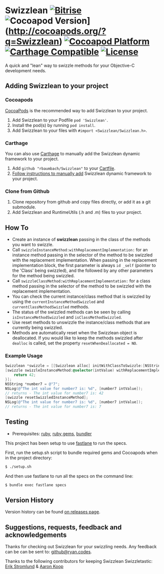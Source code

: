 # Swizzlean [![Bitrise](https://app.bitrise.io/app/805069fee450821d/status.svg?token=DSHtzhY3hCKTrW_H41JyIA&branch=master)](https://app.bitrise.io/app/805069fee450821d) ![Cocoapod Version](https://img.shields.io/cocoapods/v/Swizzlean.svg)](http://cocoapods.org/?q=Swizzlean) [![Cocoapod Platform](http://img.shields.io/badge/platform-iOS-blue.svg)](http://cocoapods.org/?q=Swizzlean) [![Carthage Compatible](https://img.shields.io/badge/Carthage-compatible-4BC51D.svg?style=flat)](https://github.com/Carthage/Carthage) [![License](https://img.shields.io/dub/l/vibe-d.svg)](https://github.com/rbaumbach/Swizzlean/blob/master/MIT-LICENSE.txt)

A quick and "lean" way to swizzle methods for your Objective-C development needs.

## Adding Swizzlean to your project

### Cocoapods

[CocoaPods](http://cocoapods.org) is the recommended way to add Swizzlean to your project.

1.  Add Swizzlean to your Podfile `pod 'Swizzlean'`.
2.  Install the pod(s) by running `pod install`.
3.  Add Swizzlean to your files with `#import <Swizzlean/Swizzlean.h>`.

### Carthage

You can also use [Carthage](https://github.com/Carthage/Carthage) to manually add the Swizzlean dynamic framework to your project.

1. Add `github "rbaumbach/Swizzlean"` to your [Cartfile](https://github.com/Carthage/Carthage/blob/master/Documentation/Artifacts.md#cartfile).
2. [Follow instructions to manually add](https://github.com/Carthage/Carthage#adding-frameworks-to-an-application) Swizzlean dynamic framework to your project.

### Clone from Github

1.  Clone repository from github and copy files directly, or add it as a git submodule.
2.  Add Swizzlean and RuntimeUtils (.h and .m) files to your project.

## How To

* Create an instance of **swizzlean** passing in the class of the methods you want to swizzle.
* Call `swizzleInstanceMethod:withReplacementImplementation:` for an instance method passing
  in the selector of the method to be swizzled with the replacement implementation.  When
  passing in the replacement implementation block, the first parameter is always `id _self`
  (pointer to the 'Class' being swizzled), and the followed by any other parameters for the
  method being swizzled.
* Call `swizzleClassMethod:withReplacementImplementation:` for a class method passing in
  the selector of the method to be swizzled with the replacement implementation.
* You can check the current instance/class method that is swizzled by using the
  `currentInstanceMethodSwizzled` and `currentClassMethodSwizzled` methods.
* The status of the swizzled methods can be seen by calling `isInstanceMethodSwizzled` and
  `isClassMethodSwizzled`.
* Use reset methods to unswizzle the instance/class methods that are currently being
  swizzled.
* Methods are automatically reset when the Swizzlean object is deallocated.  If you would like to
  keep the methods swizzled after `dealloc` is called, set the property `resetWhenDeallocated = NO`.

### Example Usage

```objective-c
Swizzlean *swizzle = [[Swizzlean alloc] initWithClassToSwizzle:[NSString class]];
[swizzle swizzleInstanceMethod:@selector(intValue) withReplacementImplementation:^(id _self) {
    return 42;
}];
NSString *number7 = @"7";
NSLog(@"The int value for number7 is: %d", [number7 intValue]);
// returns - The int value for number7 is: 42
[swizzle resetSwizzledInstanceMethod];
NSLog(@"The int value for number7 is: %d", [number7 intValue]);
// returns - The int value for number7 is: 7
```

## Testing

* Prerequisites: [ruby](https://github.com/sstephenson/rbenv), [ruby gems](https://rubygems.org/pages/download), [bundler](http://bundler.io)

This project has been setup to use [fastlane](https://fastlane.tools) to run the specs.

First, run the setup.sh script to bundle required gems and Cocoapods when in the project directory:

```bash
$ ./setup.sh
```

And then use fastlane to run all the specs on the command line:

```bash
$ bundle exec fastlane specs
```

## Version History

Version history can be found [on releases page](https://github.com/rbaumbach/Swizzlean/releases).

## Suggestions, requests, feedback and acknowledgements

Thanks for checking out Swizzlean for your swizzling needs.  Any feedback can be
can be sent to: <github@ryan.codes>.

Thanks to the following contributors for keeping Swizzlean Swizzletastic:
[Erik Stromlund](https://github.com/estromlund) & [Aaron Koop](https://github.com/aaronkoop)
